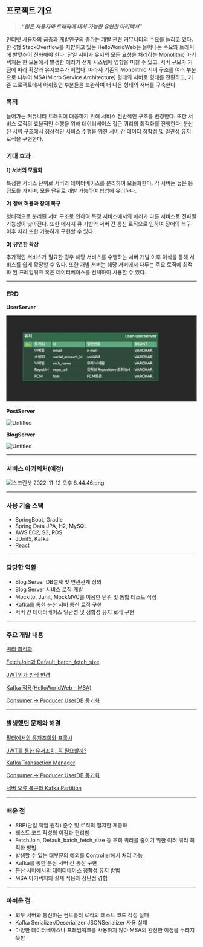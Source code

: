 ## **프로젝트 개요**

> ***“많은 사용자와 트래픽에 대처 가능한 유연한 아키텍처”***
> 

인터넷 사용자의 급증과 개발인구의 증가는 개발 관련 커뮤니티의 수요를 늘리고 있다. 한국형 StackOverflow를 지향하고 있는 HelloWorldWeb은 늘어나는 수요와 트래픽에 발맞추어 진화해야 한다. 단일 서버가 유저의 모든 요청을 처리하는 Monolithic 아키텍처는 한 모듈에서 발생한 에러가 전체 시스템에 영향을 미칠 수 있고, 서버 규모가 커짐에 따라 확장과 유지보수가 어렵다. 따라서 기존의 Monolithic 서버 구조를 여러 부분으로 나누어 MSA(Micro Service Architecture) 형태의 서버로 형태를 전환하고, 기존 프로젝트에서 아쉬웠던 부분들을 보완하여 더 나은 형태의 서버를 구축한다.

### 목적

늘어가는 커뮤니티 트래픽에 대응하기 위해 서비스 전반적인 구조를 변경한다. 또한 서비스 로직의 효율적인 수행을 위해 데이터베이스 접근 쿼리의 최적화를 진행한다. 분산된 서버 구조에서 정상적인 서비스 수행을 위한 서버 간 데이터 정합성 및 일관성 유지 로직을 구현한다.

### 기대 효과

**1) 서버의 모듈화**

특정한 서비스 단위로 서버와 데이터베이스를 분리하여 모듈화한다. 각 서버는 높은 응집도를 가지며, 모듈 단위로 개발 가능하여 협업에 유리하다.

**2) 장애 허용과 장애 복구**

형태적으로 분리된 서버 구조로 인하여 특정 서비스에서의 에러가 다른 서비스로 전파될 가능성이 낮아진다. 또한 메시지 큐 기반의 서버 간 통신 로직으로 인하여 장애의 복구 이후 처리 또한 가능하게 구현할 수 있다.

**3) 유연한 확장**

추가적인 서비스가 필요한 경우 해당 서비스를 수행하는 서버 개발 이후 이식을 통해 서비스를 쉽게 확장할 수 있다. 또한 개별 서버는 해당 서버에서 다루는 주요 로직에 최적화 된 프레임워크 혹은 데이터베이스를 선택하여 사용할 수 있다.

---

### ERD

**UserServer**

<img src="./img/UserServer.png">

**PostServer**

![Untitled](https://s3-us-west-2.amazonaws.com/secure.notion-static.com/5f91e535-02ef-42e1-98f5-9e147b418869/Untitled.png)

**BlogServer**

![Untitled](https://s3-us-west-2.amazonaws.com/secure.notion-static.com/d97f74e2-534c-43c6-89b8-7891f7646654/Untitled.png)

---

### 서비스 아키텍처(예정)

![스크린샷 2022-11-12 오후 8.44.46.png](https://s3-us-west-2.amazonaws.com/secure.notion-static.com/44ed6fe8-1d97-4d8b-a57e-8299cee29205/%E1%84%89%E1%85%B3%E1%84%8F%E1%85%B3%E1%84%85%E1%85%B5%E1%86%AB%E1%84%89%E1%85%A3%E1%86%BA_2022-11-12_%E1%84%8B%E1%85%A9%E1%84%92%E1%85%AE_8.44.46.png)

---

### 사용 기술 스택

- SpringBoot, Gradle
- Spring Data JPA, H2, MySQL
- AWS EC2, S3, RDS
- JUnit5, Kafka
- React

---

### 담당한 역할

- Blog Server DB설계 및 연관관계 정의
- Blog Server 서비스 로직 개발
- Mockito, Junit, MockMVC를 이용한 단위 및 통합 테스트 작성
- Kafka를 통한 분산 서버 통신 로직 구현
- 서버 간 데이터베이스 일관성 및 정합성 유지 로직 구현

---

### 주요 개발 내용

[쿼리 최적화](https://www.notion.so/93a564f24ee041839acff7215ea6fbd1)

[FetchJoin과 Default_batch_fetch_size](https://www.notion.so/FetchJoin-Default_batch_fetch_size-c0f3285f43d54720aee643dbbf8a5271)

[JWT인가 방식 변경](https://www.notion.so/JWT-0799fc053ee54ec682bca510a73b0b95)

[Kafka 적용(HelloWorldWeb - MSA)](https://www.notion.so/Kafka-HelloWorldWeb-MSA-402bd468c6ab4116bbf868cdd2c9de7f)

[Consumer → Producer UserDB 동기화](https://www.notion.so/Consumer-Producer-UserDB-5e8367c64fb24c308bc122ca173bd3c6)

---

### 발생했던 문제와 해결

[필터에서의 유저조회와 프록시](https://www.notion.so/b3ae1988273643ee822a7a53f3e225cf)

[JWT를 통한 유저조회, 꼭 필요할까? ](https://www.notion.so/JWT-63226a245aec4a2b8402f9422b64c818)

[Kafka Transaction Manager ](https://www.notion.so/Kafka-Transaction-Manager-a50de66e3f57467382e27b72e2d04bf5)

[Consumer → Producer UserDB 동기화](https://www.notion.so/Consumer-Producer-UserDB-57088e8fa9cb4443a1d4563fc7f09ec9)

[서버 오류 복구와 Kafka Partition](https://www.notion.so/Kafka-Partition-75421efc310b4411a9f48e27d49e857e)

---

### 배운 점

- SRP(단일 책임 원칙) 준수 및 로직의 철저한 계층화
- 테스트 코드 작성의 이점과 편리함
- FetchJoin, Default_batch_fetch_size 등 조회 쿼리를 줄이기 위한 여러 쿼리 최적화 방법
- 발생할 수 있는 대부분의 예외를 Controller에서 처리 가능
- Kafka를 통한 분산 서버 간 통신 구현
- 분산 서버에서의 데이터베이스 정합성 유지 방법
- MSA 아키텍처의 실제 적용과 장단점 경험

---

### 아쉬운 점

- 외부 서버와 통신하는 컨트롤러 로직의 테스트 코드 작성 실패
- Kafka Serializer/Deserializer JSONSerializer 사용 실패
- 다양한 데이터베이스나 프레임워크를 사용하지 않아 MSA의 완전한 이점을 누리지 못함
